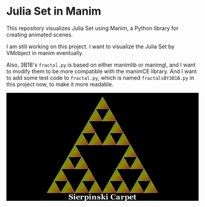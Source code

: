 # Julia Set in Manim
This repository visualizes Julia Set using Manim, a Python library for creating animated scenes.

I am still working on this project. I want to visualize the Julia Set by VMobject in manim eventually.

Also, 3B1B's `fractal.py` is based on either manimlib or manimgl, and I want to modify them to be more compatible with the manimCE library. And I want to add some test code to `fractal.py`, which is named `fractalsBY3B1B.py` in this project now,  to make it more readable.

![Image text](RenderCover_ManimCE_v0.17.3.png)